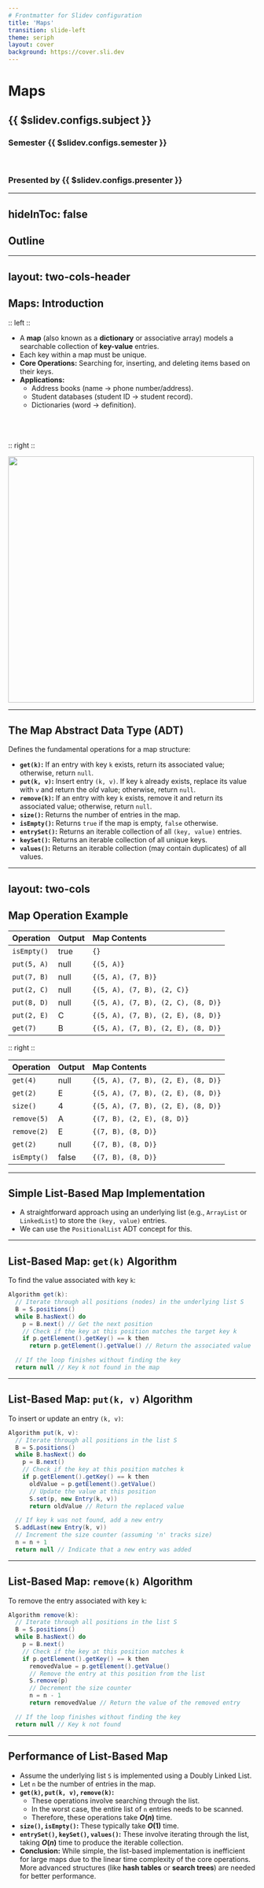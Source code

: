 ```yaml
---
# Frontmatter for Slidev configuration
title: 'Maps'
transition: slide-left
theme: seriph
layout: cover
background: https://cover.sli.dev
---
```


# Maps
## {{ $slidev.configs.subject }}
### Semester {{ $slidev.configs.semester }}
<br>

### Presented by {{ $slidev.configs.presenter }}

---
hideInToc: false
---

## Outline

<toc mode="onlySiblings" minDepth="2" columns="1"/>


---
layout: two-cols-header
---

## Maps: Introduction

:: left ::

* A **map** (also known as a **dictionary** or associative array) models a searchable collection of **key-value** entries.
* Each key within a map must be unique.
* **Core Operations:** Searching for, inserting, and deleting items based on their keys.
* **Applications:**
    * Address books (name → phone number/address).
    * Student databases (student ID → student record).
    * Dictionaries (word → definition).
    <br><br><br><br>


:: right ::

<img src="https://miro.medium.com/v2/resize:fit:4800/format:webp/1*_c6P5T8H2MawFXoaDAxnHw.jpeg" style="width: 500px"/>

---

## The Map Abstract Data Type (ADT)

Defines the fundamental operations for a map structure:

* **`get(k)`:** If an entry with key `k` exists, return its associated value; otherwise, return `null`.
* **`put(k, v)`:** Insert entry `(k, v)`. If key `k` already exists, replace its value with `v` and return the *old* value; otherwise, return `null`.
* **`remove(k)`:** If an entry with key `k` exists, remove it and return its associated value; otherwise, return `null`.
* **`size()`:** Returns the number of entries in the map.
* **`isEmpty()`:** Returns `true` if the map is empty, `false` otherwise.
* **`entrySet()`:** Returns an iterable collection of all `(key, value)` entries.
* **`keySet()`:** Returns an iterable collection of all unique keys.
* **`values()`:** Returns an iterable collection (may contain duplicates) of all values.

---
layout: two-cols
---

## Map Operation Example

<Transform scale="0.85">

| Operation     | Output | Map Contents             |
| :------------ | :----- | :----------------------- |
| `isEmpty()`   | true   | `{}`                       |
| `put(5, A)`   | null   | `{(5, A)}`                 |
| `put(7, B)`   | null   | `{(5, A), (7, B)}`         |
| `put(2, C)`   | null   | `{(5, A), (7, B), (2, C)}` |
| `put(8, D)`   | null   | `{(5, A), (7, B), (2, C), (8, D)}` |
| `put(2, E)`   | C      | `{(5, A), (7, B), (2, E), (8, D)}` |
| `get(7)`      | B      | `{(5, A), (7, B), (2, E), (8, D)}` |

</Transform>

:: right ::

<Transform scale="0.88">

| Operation     | Output | Map Contents             |
| :------------ | :----- | :----------------------- |
| `get(4)`      | null   | `{(5, A), (7, B), (2, E), (8, D)}` |
| `get(2)`      | E      | `{(5, A), (7, B), (2, E), (8, D)}` |
| `size()`      | 4      | `{(5, A), (7, B), (2, E), (8, D)}` |
| `remove(5)`   | A      | `{(7, B), (2, E), (8, D)}` |
| `remove(2)`   | E      | `{(7, B), (8, D)}`         |
| `get(2)`      | null   | `{(7, B), (8, D)}`         |
| `isEmpty()`   | false  | `{(7, B), (8, D)}`         |

</Transform>


---

## Simple List-Based Map Implementation

* A straightforward approach using an underlying list (e.g., `ArrayList` or `LinkedList`) to store the `(key, value)` entries.
* We can use the `PositionalList` ADT concept for this.

---

## List-Based Map: `get(k)` Algorithm

To find the value associated with key `k`:

```java
Algorithm get(k):
  // Iterate through all positions (nodes) in the underlying list S
  B = S.positions()
  while B.hasNext() do
    p = B.next() // Get the next position
    // Check if the key at this position matches the target key k
    if p.getElement().getKey() == k then
      return p.getElement().getValue() // Return the associated value

  // If the loop finishes without finding the key
  return null // Key k not found in the map

```

---

## List-Based Map: `put(k, v)` Algorithm

To insert or update an entry `(k, v)`:

```java
Algorithm put(k, v):
  // Iterate through all positions in the list S
  B = S.positions()
  while B.hasNext() do
    p = B.next()
    // Check if the key at this position matches k
    if p.getElement().getKey() == k then
      oldValue = p.getElement().getValue()
      // Update the value at this position
      S.set(p, new Entry(k, v))
      return oldValue // Return the replaced value

  // If key k was not found, add a new entry
  S.addLast(new Entry(k, v))
  // Increment the size counter (assuming 'n' tracks size)
  n = n + 1
  return null // Indicate that a new entry was added

```

---

## List-Based Map: `remove(k)` Algorithm

To remove the entry associated with key `k`:

```java
Algorithm remove(k):
  // Iterate through all positions in the list S
  B = S.positions()
  while B.hasNext() do
    p = B.next()
    // Check if the key at this position matches k
    if p.getElement().getKey() == k then
      removedValue = p.getElement().getValue()
      // Remove the entry at this position from the list
      S.remove(p)
      // Decrement the size counter
      n = n - 1
      return removedValue // Return the value of the removed entry

  // If the loop finishes without finding the key
  return null // Key k not found

```

---

## Performance of List-Based Map

* Assume the underlying list `S` is implemented using a Doubly Linked List.
* Let `n` be the number of entries in the map.
* **`get(k)`, `put(k, v)`, `remove(k)`:**
    * These operations involve searching through the list.
    * In the worst case, the entire list of `n` entries needs to be scanned.
    * Therefore, these operations take **$O(n)$** time.
* **`size()`, `isEmpty()`:** These typically take **$O(1)$** time.
* **`entrySet()`, `keySet()`, `values()`:** These involve iterating through the list, taking **$O(n)$** time to produce the iterable collection.
* **Conclusion:** While simple, the list-based implementation is inefficient for large maps due to the linear time complexity of the core operations. More advanced structures (like **hash tables** or **search trees**) are needed for better performance.
